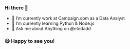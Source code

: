 ### Hi there 👋

<!--
**llassingan/llassingan** is a ✨ _special_ ✨ repository because its `README.md` (this file) appears on your GitHub profile.-->

- 🔭 I’m currently work at Campaign.com as a Data Analyst
- 🌱 I’m currently learning Python & Node.js
- 💬 Ask me about Anything on @etedadd

### 😄 Happy to see you!


